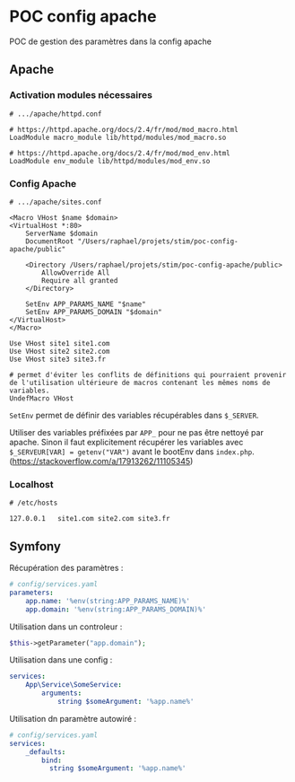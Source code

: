 # POC config apache

POC de gestion des paramètres dans la config apache




## Apache

### Activation modules nécessaires

```apacheconfig
# .../apache/httpd.conf

# https://httpd.apache.org/docs/2.4/fr/mod/mod_macro.html
LoadModule macro_module lib/httpd/modules/mod_macro.so

# https://httpd.apache.org/docs/2.4/fr/mod/mod_env.html
LoadModule env_module lib/httpd/modules/mod_env.so
```

### Config Apache

```apacheconfig
# .../apache/sites.conf

<Macro VHost $name $domain>
<VirtualHost *:80>
    ServerName $domain
    DocumentRoot "/Users/raphael/projets/stim/poc-config-apache/public"
    	
    <Directory /Users/raphael/projets/stim/poc-config-apache/public>
		AllowOverride All
		Require all granted
	</Directory>

    SetEnv APP_PARAMS_NAME "$name"
    SetEnv APP_PARAMS_DOMAIN "$domain"
</VirtualHost>
</Macro>

Use VHost site1 site1.com
Use VHost site2 site2.com
Use VHost site3 site3.fr

# permet d'éviter les conflits de définitions qui pourraient provenir de l'utilisation ultérieure de macros contenant les mêmes noms de variables.
UndefMacro VHost
```

`SetEnv` permet de définir des variables récupérables dans `$_SERVER`.

Utiliser des variables préfixées par `APP_` pour ne pas être nettoyé par apache.
Sinon il faut explicitement récupérer les variables avec `$_SERVEUR[VAR] = getenv("VAR")` avant le bootEnv dans `index.php`.
(https://stackoverflow.com/a/17913262/11105345)

### Localhost

```
# /etc/hosts

127.0.0.1	site1.com site2.com site3.fr
```

## Symfony

Récupération des paramètres :

```yaml
# config/services.yaml
parameters:
    app.name: '%env(string:APP_PARAMS_NAME)%'
    app.domain: '%env(string:APP_PARAMS_DOMAIN)%'
```

Utilisation dans un controleur :

```php
$this->getParameter("app.domain");
```

Utilisation dans une config :

```yaml
services:
    App\Service\SomeService:
        arguments:
            string $someArgument: '%app.name%'
```

Utilisation dn paramètre autowiré :

```yaml
# config/services.yaml
services:
    _defaults:
        bind:
          string $someArgument: '%app.name%'
```

